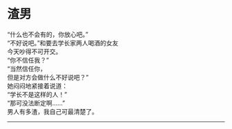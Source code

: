 # 渣男

“什么也不会有的，你放心吧。”
\
“不好说吧。”和要去学长家两人喝酒的女友
\
今天吵得不可开交。
\
“你不信任我？”
\
“当然信任你，
\
但是对方会做什么不好说吧？”
\
她闷闷地紧接着说道：
\
“学长不是这样的人！”
\
“那可没法断定啊……”
\
男人有多渣，我自己可最清楚了。










---
